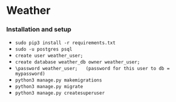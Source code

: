 # Weather

### Installation and setup
- ```sudo pip3 install -r requirements.txt```
- ```sudo -u postgres psql```
- ```create user weather_user;```
- ```create database weather_db owner weather_user;```
- ```\password weather_user;   (password for this user to db = mypassword)```
- ```python3 manage.py makemigrations```
- ```python3 manage.py migrate```
- ```python3 manage.py createsuperuser```

<br />


